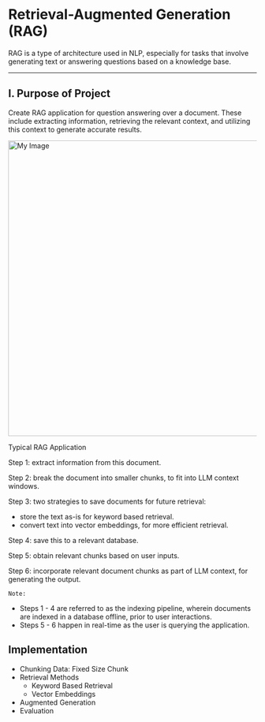 # Retrieval-Augmented Generation (RAG)

RAG is a type of architecture used in NLP, especially for tasks that involve generating text or answering questions based on a knowledge base.

---

## I. Purpose of Project

Create RAG application for question answering over a document. These include extracting information, retrieving the relevant context, and utilizing this context to generate accurate results.

<img src="https://miro.medium.com/v2/resize:fit:1100/format:webp/0*hikPIs0EQ1CJ4qrz" alt="My Image" width="600">

Typical RAG Application

Step 1: extract information from this document.

Step 2: break the document into smaller chunks, to fit into LLM context windows.

Step 3: two strategies to save documents for future retrieval:
- store the text as-is for keyword based retrieval.
- convert text into vector embeddings, for more efficient retrieval.

Step 4: save this to a relevant database.

Step 5: obtain relevant chunks based on user inputs.

Step 6: incorporate relevant document chunks as part of LLM context, for generating the output.

`Note:` 
- Steps 1 - 4 are referred to as the indexing pipeline, wherein documents are indexed in a database offline, prior to user interactions. 
- Steps 5 - 6 happen in real-time as the user is querying the application.

## Implementation
- Chunking Data: Fixed Size Chunk
- Retrieval Methods
  - Keyword Based Retrieval
  - Vector Embeddings
- Augmented Generation
- Evaluation
